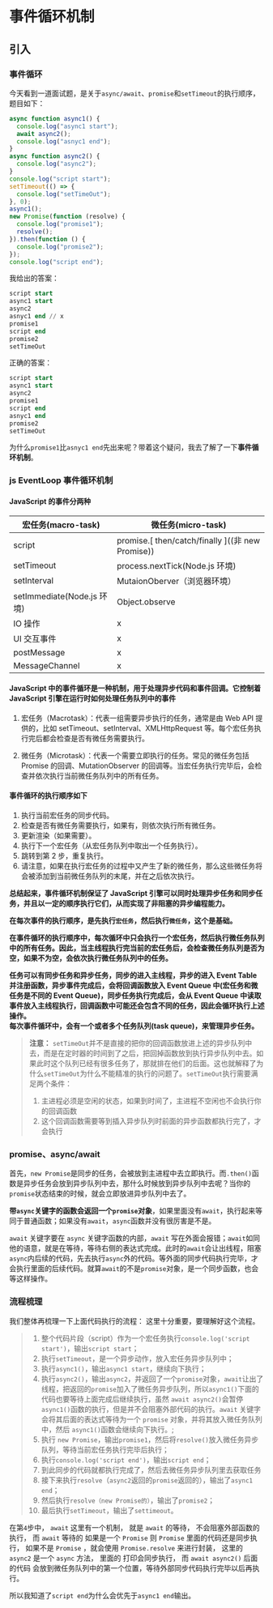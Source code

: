 # 事件循环机制

## 引入

### 事件循环

今天看到一道面试题，是关于`async/await`、`promise`和`setTimeout`的执行顺序，题目如下：

```javascript
async function async1() {
  console.log("async1 start");
  await async2();
  console.log("asnyc1 end");
}
async function async2() {
  console.log("async2");
}
console.log("script start");
setTimeout(() => {
  console.log("setTimeOut");
}, 0);
async1();
new Promise(function (resolve) {
  console.log("promise1");
  resolve();
}).then(function () {
  console.log("promise2");
});
console.log("script end");
```

我给出的答案：

```sql
script start
async1 start
async2
asnyc1 end // x
promise1
script end
promise2
setTimeOut
```

正确的答案：

```sql
script start
async1 start
async2
promise1
script end
asnyc1 end
promise2
setTimeOut
```

为什么`promise1`比`asnyc1 end`先出来呢？带着这个疑问，我去了解了一下**事件循环机制**。

### js EventLoop 事件循环机制

#### JavaScript 的事件分两种

| 宏任务(macro-task)         | 微任务(micro-task)                                 |
| -------------------------- | -------------------------------------------------- |
| script                     | promise.\[ then/catch/finally \]((非 new Promise)) |
| setTimeout                 | process.nextTick(Node.js 环境)                     |
| setInterval                | MutaionOberver（浏览器环境）                       |
| setImmediate(Node.js 环境) | Object.observe                                     |
| IO 操作                    | x                                                  |
| UI 交互事件                | x                                                  |
| postMessage                | x                                                  |
| MessageChannel             | x                                                  |

#### JavaScript 中的事件循环是一种机制，用于处理异步代码和事件回调。它控制着 JavaScript 引擎在运行时如何处理任务队列中的事件

1. 宏任务（Macrotask）：代表一组需要异步执行的任务，通常是由 Web API 提供的，比如 setTimeout、setInterval、XMLHttpRequest 等。每个宏任务执行完后都会检查是否有微任务需要执行。

2. 微任务（Microtask）：代表一个需要立即执行的任务。常见的微任务包括 Promise 的回调、MutationObserver 的回调等。当宏任务执行完毕后，会检查并依次执行当前微任务队列中的所有任务。

#### 事件循环的执行顺序如下

1. 执行当前宏任务的同步代码。
2. 检查是否有微任务需要执行，如果有，则依次执行所有微任务。
3. 更新渲染（如果需要）。
4. 执行下一个宏任务（从宏任务队列中取出一个任务执行）。
5. 跳转到第 2 步，重复执行。
6. 请注意，如果在执行宏任务的过程中又产生了新的微任务，那么这些微任务将会被添加到当前微任务队列的末尾，并在之后依次执行。

**总结起来，事件循环机制保证了 JavaScript 引擎可以同时处理异步任务和同步任务，并且以一定的顺序执行它们，从而实现了非阻塞的异步编程能力。**

**在每次事件的执行顺序，是先执行`宏任务`，然后执行`微任务`，这个是基础。**

**在事件循环的执行顺序中，每次循环中只会执行一个宏任务，然后执行微任务队列中的所有任务。因此，当主线程执行完当前的宏任务后，会检查微任务队列是否为空，如果不为空，会依次执行微任务队列中的任务。**

**任务可以有同步任务和异步任务，同步的进入主线程，异步的进入 Event Table 并注册函数，异步事件完成后，会将回调函数放入 Event Queue 中(宏任务和微任务是不同的 Event Queue)，同步任务执行完成后，会从 Event Queue 中读取事件放入主线程执行，回调函数中可能还会包含不同的任务，因此会循环执行上述操作。**  
**每次事件循环中，会有一个或者多个任务队列(task queue)，来管理异步任务。**

> **注意：** `setTimeOut`并不是直接的把你的回调函数放进上述的异步队列中去，而是在定时器的时间到了之后，把回掉函数放到执行异步队列中去。如果此时这个队列已经有很多任务了，那就排在他们的后面。这也就解释了为什么`setTimeOut`为什么不能精准的执行的问题了。`setTimeOut`执行需要满足两个条件：
>
> 1. 主进程必须是空闲的状态，如果到时间了，主进程不空闲也不会执行你的回调函数
> 2. 这个回调函数需要等到插入异步队列时前面的异步函数都执行完了，才会执行

### **promise、async/await**

首先，`new Promise`是同步的任务，会被放到主进程中去立即执行。而`.then()`函数是异步任务会放到异步队列中去，那什么时候放到异步队列中去呢？当你的`promise`状态结束的时候，就会立即放进异步队列中去了。

**带`async`关键字的函数会返回一个`promise`对象**，如果里面没有`await`，执行起来等同于普通函数；如果没有`await`，`async`函数并没有很厉害是不是。

`await` 关键字要在 `async` 关键字函数的内部，`await` 写在外面会报错；`await`如同他的语意，就是在等待，等待右侧的表达式完成。此时的`await`会让出线程，阻塞`async`内后续的代码，先去执行`async`外的代码。等外面的同步代码执行完毕，才会执行里面的后续代码。就算`await`的不是`promise`对象，是一个同步函数，也会等这样操作。

### 流程梳理

我们整体再梳理一下上面代码执行的流程：
这里十分重要，要理解好这个流程。

> 1. 整个代码片段（script）作为一个宏任务执行`console.log('script start')`，输出`script start`；
> 2. 执行`setTimeout`，是一个异步动作，放入宏任务异步队列中；
> 3. 执行`async1()`，输出`async1 start`，继续向下执行；
> 4. 执行`async2()`，输出`async2`，并返回了一个`promise`对象，`await`让出了线程，把返回的`promise`加入了微任务异步队列，所以`async1()`下面的代码也要等待上面完成后继续执行，虽然 `await async2()`会暂停 `async1()`函数的执行，但是并不会阻塞外部代码的执行。`await` 关键字会将其后面的表达式等待为一个 `promise` 对象，并将其放入微任务队列中，然后 `async1()`函数会继续向下执行。;
> 5. 执行 `new Promise`，输出`promise1`，然后将`resolve()`放入微任务异步队列，等待当前宏任务执行完毕后执行；
> 6. 执行`console.log('script end')`，输出`script end`；
> 7. 到此同步的代码就都执行完成了，然后去微任务异步队列里去获取任务
> 8. 接下来执行`resolve`（`async2`返回的`promise`返回的），输出了`async1 end`；
> 9. 然后执行`resolve（new Promise的）`，输出了`promise2`；
> 10. 最后执行`setTimeout`，输出了`settimeout`。

在第`4`步中， `await` 这里有一个机制， 就是 `await` 的等待， 不会阻塞外部函数的执行， 而 `await` 等待的 如果是一个 `Promise` 则 `Promise` 里面的代码还是同步执行， 如果不是 `Promise` ，就会使用 `Promise.resolve` 来进行封装， 这里的 `async2` 是一个 `async` 方法， 里面的 打印会同步执行， 而 `await async2()` 后面的代码 会放到微任务队列中的第一个位置，等待外部同步代码执行完毕以后再执行。

所以我知道了`script end`为什么会优先于`async1 end`输出。
